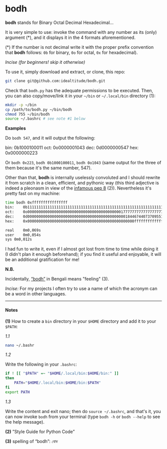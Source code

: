 # bodh

**bodh** stands for Binary Octal Decimal Hexadecimal...

It is very simple to use: invoke the command with any number as its (only) argument (*), and it displays it in the 4 formats aforementioned.

(*) If the number is not decimal write it with the proper prefix convention that **bodh** follows: `0b` for binary, `0o` for octal, `0x` for hexadecimal).

*Incise (for beginners! skip it otherwise)*

To use it, simply download and extract, or clone, this repo:

```bash
git clone git@github.com:idealtitude/bodh.git
```

Check that `bodh.py` has the adequate permissions to be executed. Then, you can also copy/move/link it in your `~/bin` or `~/.local/bin` directory (1):

```bash
mkdir -p ~/bin
cp /path/to/bodh.py ~/bin/bodh
chmod 755 ~/bin/bodh
source ~/.bashrc # see note #1 below
```

**Examples**

Do `bodh 547`, and it will output the following:

  bin:	0b1000100011
  oct:	0o0000001043
  dec:	0d0000000547
  hex:	0x0000000223

Or `bodh 0x223`, `bodh 0b1000100011`, `bodh 0o1043` (same output for the three of them because it's the same number, 547).

Other than that, **bodh** is internally uselessly convoluted and I should rewrite it from scratch in a clean, efficient, and pythonic way (this third adjective is indeed a pleonasm in view of the [infamous pep 8](https://www.python.org/dev/peps/pep-0008/ "PEP 8 -- Style Guide for Python Code") (2)).
Nevertheless it's pretty fast on my machine:

```bash
time bodh 0xffffffffffffffff
bin:	0b1111111111111111111111111111111111111111111111111111111111111111
oct:	0o0000000000000000000000000000000000000000001777777777777777777777
dec:	0d0000000000000000000000000000000000000000000018446744073709551615
hex:	0x000000000000000000000000000000000000000000000000ffffffffffffffff

real	0m0,069s
user	0m0,054s
sys	0m0,012s
```

I had fun to write it, even if I almost got lost from time to time while doing it (I didn't plan it enough beforehand); if you find it useful and enjoyable, it will be an additional gratification for me!

**N.B.**

Incidentally, [“bodh”](https://translate.google.fr/?sl=auto&tl=en&text=%E0%A6%AC%E0%A7%8B%E0%A6%A7&op=translate "Google translation of the word 'bodh'") in Bengali means "feeling" (3).

*Incise:* For my projects I often try to use a name of which the acronym can be a word in other languages.

---

#### Notes

**(1)** How to create a `bin` directory in your `$HOME` directory and add it to your `$PATH`:

*1.1*

```bash
nano ~/.bashr
```

*1.2*

Write the following in your `.bashrc`:

```bash
if ! [[ "$PATH" =~ "$HOME/.local/bin:$HOME/bin:" ]]
then
    PATH="$HOME/.local/bin:$HOME/bin:$PATH"
fi
export PATH
```

*1.3*

Write the content and exit nano; then do `source ~/.bashrc`, and that's it, you can now invoke `bodh` from your terminal (type `bodh -h` or `bodh --help` to see the help message).

**(2)** ”Style Guide for Python Code”

**(3)** spelling of “bodh”: *বোধ*
